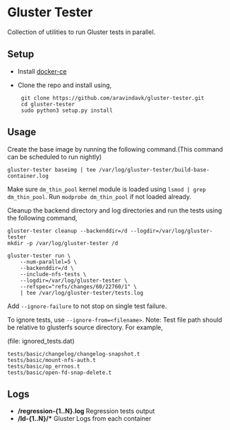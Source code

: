 # Gluster Tester

Collection of utilities to run Gluster tests in parallel.

## Setup

- Install [docker-ce](https://docs.docker.com/install/linux/docker-ce/fedora/)
- Clone the repo and install using,
     
       git clone https://github.com/aravindavk/gluster-tester.git
       cd gluster-tester
       sudo python3 setup.py install

## Usage

Create the base image by running the following command.(This command
can be scheduled to run nightly)

```
gluster-tester baseimg | tee /var/log/gluster-tester/build-base-container.log
```

Make sure `dm_thin_pool` kernel module is loaded using `lsmod | grep
dm_thin_pool`. Run `modprobe dm_thin_pool` if not loaded already.

Cleanup the backend directory and log directories and run the tests
using the following command,

```
gluster-tester cleanup --backenddir=/d --logdir=/var/log/gluster-tester
mkdir -p /var/log/gluster-tester /d

gluster-tester run \
    --num-parallel=5 \
    --backenddir=/d \
    --include-nfs-tests \
    --logdir=/var/log/gluster-tester \
    --refspec="refs/changes/60/22760/1" \
    | tee /var/log/gluster-tester/tests.log
```

Add `--ignore-failure` to not stop on single test failure.

To ignore tests, use `--ignore-from=<filename>`. Note: Test file path
should be relative to glusterfs source directory. For example,

(file: ignored_tests.dat)
```
tests/basic/changelog/changelog-snapshot.t
tests/basic/mount-nfs-auth.t
tests/basic/op_errnos.t
tests/basic/open-fd-snap-delete.t
```

## Logs

- **<logdir>/regression-{1..N}.log** Regression tests output
- **<logdir>/ld-{1..N}/\*** Gluster Logs from each container
